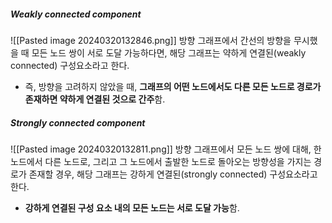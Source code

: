 ##### Weakly connected component
![[Pasted image 20240320132846.png]]
방향 그래프에서 간선의 방향을 무시했을 때 모든 노드 쌍이 서로 도달 가능하다면, 해당 그래프는 약하게 연결된(weakly connected) 구성요소라고 한다.
- 즉, 방향을 고려하지 않았을 때, **그래프의 어떤 노드에서도 다른 모든 노드로 경로가 존재하면 약하게 연결된 것으로 간주**함.
##### Strongly connected component
![[Pasted image 20240320132811.png]]
방향 그래프에서 모든 노드 쌍에 대해, 한 노드에서 다른 노드로, 그리고 그 노드에서 출발한 노드로 돌아오는 방향성을 가지는 경로가 존재할 경우, 해당 그래프는 강하게 연결된(strongly connected) 구성요소라고 한다.
- **강하게 연결된 구성 요소 내의 모든 노드는 서로 도달 가능**함.